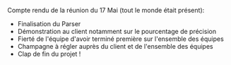 Compte rendu de la réunion du 17 Mai (tout le monde était présent):
- Finalisation du Parser
- Démonstration au client notamment sur le pourcentage de précision
- Fierté de l'équipe d'avoir terminé première sur l'ensemble des équipes
- Champagne à régler auprès du client et de l'ensemble des équipes
- Clap de fin du projet !
